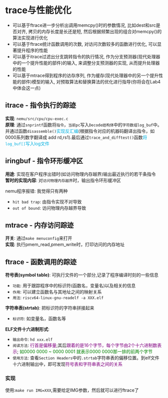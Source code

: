 # trace与性能优化
- 可以基于ftrace进一步分析出调用memcpy()时的参数情况, 比如dest和src是否对齐, 拷贝的内存长度是长还是短, 然后根据频繁出现的组合对memcpy()的算法实现进行优化
- 可以基于ftrace统计函数调用的次数, 对访问次数较多的函数进行优化, 可以显著提升程序的性能
- 可以基于itrace过滤出分支跳转指令的执行情况, 作为分支预测器(现代处理器中的一个提升性能的部件)的输入, 来调整分支预测器的实现, 从而提升处理器的性能
- 可以基于mtrace得到程序的访存序列, 作为缓存(现代处理器中的另一个提升性能的部件)模型的输入, 对预取算法和替换算法的优化进行指导(你将会在Lab4中体会这一点)

## itrace - 指令执行的踪迹
**实现**: `nemu/src/cpu/cpu-exec.c`  
**原理**: 通过`snprintf`函数将`指令`，`当前pc`写入`Decode结构体`中的`字符数组log_buf`中。并通过函数`disassemble()`<font color=sky_blue>实现反汇编</font>(根据指令对应的机器码翻译出指令，如0000系列数字翻译成 add rd,rs1).最后通过`trace_and_difftest()`函数<font color=sky_blue>将`log_buf[]`写入log文件</font>      

## iringbuf - 指令环形缓冲区
**用途**: 实现在客户程序出错时(如访问物理内存越界)输出最近执行的若干条指令  
**暂时的实现内容**: 对`访问物理内存越界`时，输出指令环形缓冲区  

nemu程序报错: 我觉得只有两种  
   - `hit bad trap`: 由指令实现不对导致  
   - `out of bound`: 访问物理内存越界导致   

## mtrace - 内存访问踪迹
**开关**: 通过`make menuconfig`来打开  
**实现**: 执行pmem_read,pmem_write时，打印访问的内存地址  

## ftrace - 函数调用的踪迹
**符号表(symbol table)**: 可执行文件的一个部分,记录了程序编译时刻的一些信息  
   - `功能`: 用于跟踪程序中的标识符(函数名，变量名)以及相关的信息  
   - `作用`: 可以建立函数名与其地址之间的映射关系  
   - `用法`: `riscv64-linux-gnu-readelf -a XXX.elf`  

**字符串表(strtab)**: 把标识符的字符串拼接起来  
   - `标识符`: 如变量名，函数名等  

**ELF文件十六进制形式**:  
   - `输出命令`: `hd xxx.elf`  
   - `阅读方法`: <font color=purple>行首是偏移量</font>;其后<font color=purple>跟着的是16个字节，每个字节由2个十六进制数表示</font>; <font color=green>如0000 0000 ~ 0000 0001 就表示0000 0000那一排的前两个字节</font>    
   - `使用方法`: 查看`Section Headers`中的`.strtab`字符串表的偏移位置。到elf文件十六进制输出中，即可发现<font color=purple>符号表和字符串表之间的关系</font>  

### 实现
使用:`make run IMG=XXX`,需要给定IMG参数，然后就可以进行ftrace了  

